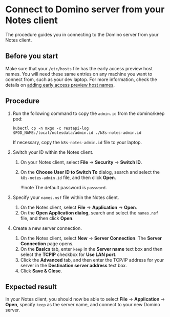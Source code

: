 # Connect to Domino server from your Notes client

The procedure guides you in connecting to the Domino server from your Notes client.

## Before you start

Make sure that your `/etc/hosts` file has the early access preview host names. You will need these same entries on any machine you want to connect from, such as your dev laptop. For more information, check the details on [adding early access preview host names](prereq.md#3-add-early-access-preview-host-names). 

## Procedure

1. Run the following command to copy the `admin.id` from the domino/keep pod:

    ```
    kubectl cp -n mxgo -c restapi-log $POD_NAME:/local/notesdata/admin.id ./k8s-notes-admin.id
    ```

    If necessary, copy the `k8s-notes-admin.id` file to your laptop.

2. Switch your ID within the Notes client.

    1. On your Notes client, select **File** &rarr; **Security** &rarr; **Switch ID**.
    2. On the **Choose User ID to Switch To** dialog, search and select the `k8s-notes-admin.id` file, and then click **Open**.

        !!!note
            The default password is `password`.


2. Specify your `names.nsf` file within the Notes client.

    1. On the Notes client, select **File** &rarr; **Application** &rarr; **Open**.
    2. On the **Open Application dialog**, search and select the `names.nsf` file, and then click **Open**.

3. Create a new server connection.

    1. On the Notes client, select **New** &rarr; **Server Connection**. The **Server Connection** page opens.
    2. On the **Basics** tab, enter `keep` in the **Server name** text box and then select the **TCPIP** checkbox for **Use LAN port**. 
    3. Click the **Advanced** tab, and then enter the TCP/IP address for your server in the **Destination server address** text box.
    4. Click **Save & Close**.

## Expected result

In your Notes client, you should now be able to select **File** &rarr; **Application** &rarr; **Open**, specify `keep` as the server name, and connect to your new Domino server.

